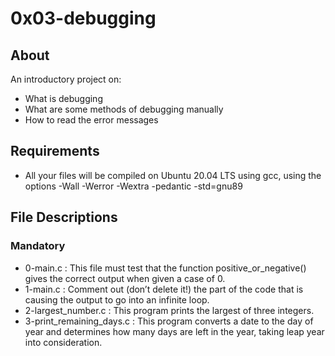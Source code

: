 # 0x03-debugging

## About

An introductory project on:

+ What is debugging
+ What are some methods of debugging manually
+ How to read the error messages

## Requirements

+ All your files will be compiled on Ubuntu 20.04 LTS using gcc, using the options -Wall -Werror -Wextra -pedantic -std=gnu89

## File Descriptions
### Mandatory

+ 0-main.c : This file must test that the function positive_or_negative() gives the correct output when given a case of 0.
+ 1-main.c : Comment out (don’t delete it!) the part of the code that is causing the output to go into an infinite loop.
+ 2-largest_number.c : This program prints the largest of three integers.
+ 3-print_remaining_days.c : This program converts a date to the day of year and determines how many days are left in the year, taking leap year into consideration.

